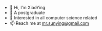 - 👋 Hi, I’m XiaoYing
- 🌱 A postgraduate
- 👀 Interested in all computer science related
- 📫 Reach me at mr.sunying@gmail.com

<!---
Ying-A1/Ying-A1 is a ✨ special ✨ repository because its `README.md` (this file) appears on your GitHub profile.
You can click the Preview link to take a look at your changes.
--->
